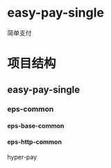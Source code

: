 # easy-pay-single
简单支付


# 项目结构
## easy-pay-single
### eps-common
#### eps-base-common
#### eps-http-common


hyper-pay